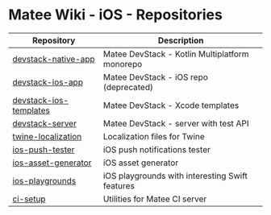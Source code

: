# Matee Wiki - iOS - Repositories

| Repository                                                                    | Description                                     |
|-------------------------------------------------------------------------------|-------------------------------------------------|
| [devstack-native-app](https://github.com/MateeDevs/devstack-native-app)       | Matee DevStack - Kotlin Multiplatform monorepo  |
| [devstack-ios-app](https://github.com/MateeDevs/devstack-ios-app)             | Matee DevStack - iOS repo (deprecated)          |
| [devstack-ios-templates](https://github.com/MateeDevs/devstack-ios-templates) | Matee DevStack - Xcode templates                |
| [devstack-server](https://github.com/MateeDevs/devstack-server)               | Matee DevStack - server with test API           |
| [twine-localization](https://github.com/MateeDevs/twine-localization)         | Localization files for Twine                    |
| [ios-push-tester](https://github.com/MateeDevs/ios-push-tester)               | iOS push notifications tester                   |
| [ios-asset-generator](https://github.com/MateeDevs/ios-asset-generator)       | iOS asset generator                             |
| [ios-playgrounds](https://github.com/MateeDevs/ios-playgrounds)               | iOS playgrounds with interesting Swift features |
| [ci-setup](https://github.com/MateeDevs/ci-setup)                             | Utilities for Matee CI server                   |
